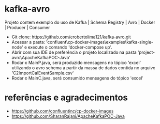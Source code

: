 # kafka-avro
Projeto contem exemplo do uso de Kafka | Schema Registry | Avro | Docker | Producer | Consumer

- Git clone: https://github.com/erobertolima121/kafka-avro.git
- Acessar a pasta: 'confluent\cp-docker-images\examples\kafka-single-node' e execute o comando 'docker-compose up'.
- Abrir com sua IDE de preferência o projeto localizado na pasta 'project-avro\ApacheKafkaPOC-Java'
- Rodar o MainP.java, será produzido mensagens no tópico 'excel' utilizando o avro schema a partir da massa de dados contida no arquivo 'C2ImportCalEventSample.csv'
- Rodar o MainC.java, será consumido mensagens do tópico 'excel'

# referências e agradecimentos

* https://github.com/confluentinc/cp-docker-images
* https://github.com/SharanRajani/ApacheKafkaPOC-Java
